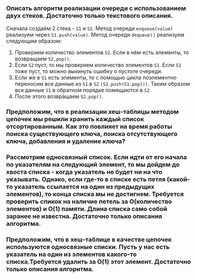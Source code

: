 ### Описать алгоритм реализации очереди с использованием двух стеков. Достаточно только текстового описания.

Сначала создаём 2 стека - `S1` и `S2`. Метод очереди `enqueue(value)` реализуем через `S1.push(value)`. Метод очереди `dequeue()` реализуем следующим образом:
1. Проверяем количество элементов `S2`. Если в нём есть элементы, то возвращаем `S2.pop()`.
2. Если `S2` пуст, то мы проверяем количество элементов `S1`. Если `S1` тоже пуст, то можно выкинуть ошибку о пустоте очереди.
3. Если же в `S1` есть элементы, то с помощью цикла поэлементно переносим все данные из `S1` в `S2` `(S2.push(S1.pop())`. Таким образом все данные `S1` в обратном порядке помещаются в `S2`.
4. После этого возвращаем `S2.pop()`.

### Предположим, что в реализации хеш-таблицы методом цепочек мы решили хранить каждый список отсортированным. Как это повлияет на время работы поиска существующего ключа, поиска отсутствующего ключа, добавления и удаление ключа?

### Рассмотрим односвязный список. Если идти от его начала по указателям на следующий элемент, то мы дойдем до хвоста списка - когда указатель не будет ни на что указывать. Однако, если где-то в списке есть петля (какой-то указатель ссылается на один из предыдущих элементов), то конца списка мы не достигнем. Требуется проверить спикок на наличие петель за О(количество элементов) и О(1) памяти. Длина списка само собой заранее не известна. Достаточно только описания алгоритма.

### Предположим, что в хеш-таблице в качестве цепочек используются односвязные списки. Пусть у нас есть указатель на один из элементов какого-то списка.Требуется удалить за О(1) этот элемент. Достаточно только описания алгоритма.
